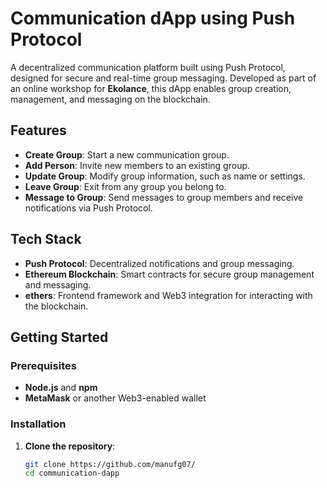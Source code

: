 # Communication dApp using Push Protocol

A decentralized communication platform built using Push Protocol, designed for secure and real-time group messaging. Developed as part of an online workshop for **Ekolance**, this dApp enables group creation, management, and messaging on the blockchain.

## Features

- **Create Group**: Start a new communication group.
- **Add Person**: Invite new members to an existing group.
- **Update Group**: Modify group information, such as name or settings.
- **Leave Group**: Exit from any group you belong to.
- **Message to Group**: Send messages to group members and receive notifications via Push Protocol.

## Tech Stack

- **Push Protocol**: Decentralized notifications and group messaging.
- **Ethereum Blockchain**: Smart contracts for secure group management and messaging.
- **ethers**: Frontend framework and Web3 integration for interacting with the blockchain.

## Getting Started

### Prerequisites

- **Node.js** and **npm**
- **MetaMask** or another Web3-enabled wallet

### Installation

1. **Clone the repository**:
   ```bash
   git clone https://github.com/manufg07/
   cd communication-dapp
   
